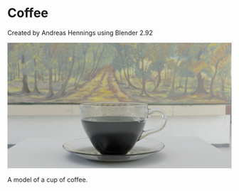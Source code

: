 # Coffee

Created by Andreas Hennings using Blender 2.92

![image](/coffee.png)

A model of a cup of coffee.
